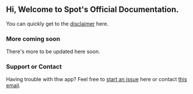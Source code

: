 ## Hi, Welcome to Spot's Official Documentation.

You can quickly get to the [disclaimer](DISCLAIMER.html) here.

### More coming soon

There's more to be updated here soon.

### Support or Contact

Having trouble with thw app? Feel free to [start an issue](https://github.com/thecokerdavid/Spot/issues/new) here or contact [this email](mailto:appsbydavidcoker@gmail.com).
